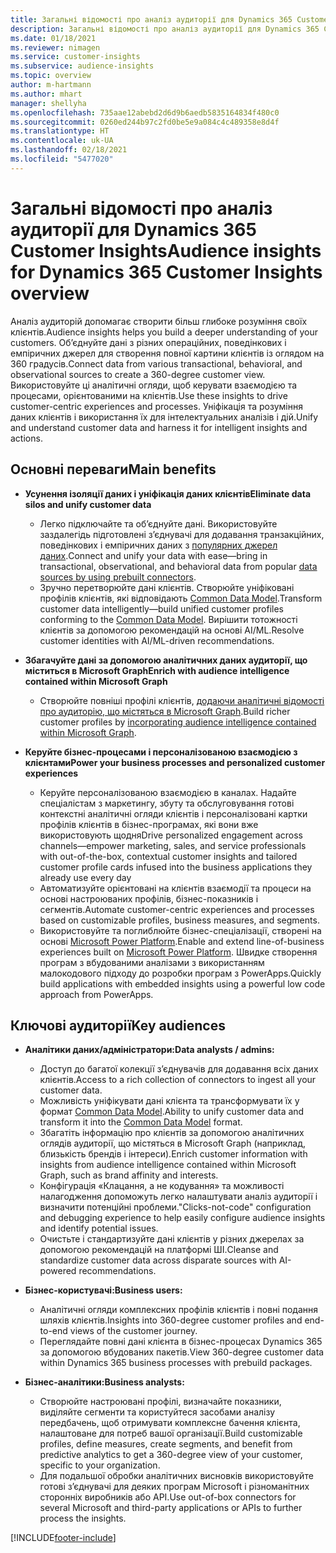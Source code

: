 ```yaml
---
title: Загальні відомості про аналіз аудиторії для Dynamics 365 Customer Insights
description: Загальні відомості про аналіз аудиторії для Dynamics 365 Customer Insights.
ms.date: 01/18/2021
ms.reviewer: nimagen
ms.service: customer-insights
ms.subservice: audience-insights
ms.topic: overview
author: m-hartmann
ms.author: mhart
manager: shellyha
ms.openlocfilehash: 735aae12abebd2d6d9b6aedb5835164834f480c0
ms.sourcegitcommit: 0260ed244b97c2fd0be5e9a084c4c489358e8d4f
ms.translationtype: HT
ms.contentlocale: uk-UA
ms.lasthandoff: 02/18/2021
ms.locfileid: "5477020"
---
```

# <a name="audience-insights-for-dynamics-365-customer-insights-overview"></a><span data-ttu-id="a6575-103">Загальні відомості про аналіз аудиторії для Dynamics 365 Customer Insights</span><span class="sxs-lookup"><span data-stu-id="a6575-103">Audience insights for Dynamics 365 Customer Insights overview</span></span>

<span data-ttu-id="a6575-104">Аналіз аудиторій допомагає створити більш глибоке розуміння своїх клієнтів.</span><span class="sxs-lookup"><span data-stu-id="a6575-104">Audience insights helps you build a deeper understanding of your customers.</span></span> <span data-ttu-id="a6575-105">Об’єднуйте дані з різних операційних, поведінкових і емпіричних джерел для створення повної картини клієнтів із оглядом на 360 градусів.</span><span class="sxs-lookup"><span data-stu-id="a6575-105">Connect data from various transactional, behavioral, and observational sources to create a 360-degree customer view.</span></span> <span data-ttu-id="a6575-106">Використовуйте ці аналітичні огляди, щоб керувати взаємодією та процесами, орієнтованими на клієнтів.</span><span class="sxs-lookup"><span data-stu-id="a6575-106">Use these insights to drive customer-centric experiences and processes.</span></span> <span data-ttu-id="a6575-107">Уніфікація та розуміння даних клієнтів і використання їх для інтелектуальних аналізів і дій.</span><span class="sxs-lookup"><span data-stu-id="a6575-107">Unify and understand customer data and harness it for intelligent insights and actions.</span></span>

## <a name="main-benefits"></a><span data-ttu-id="a6575-108">Основні переваги</span><span class="sxs-lookup"><span data-stu-id="a6575-108">Main benefits</span></span> 

- <span data-ttu-id="a6575-109">**Усунення ізоляції даних і уніфікація даних клієнтів**</span><span class="sxs-lookup"><span data-stu-id="a6575-109">**Eliminate data silos and unify customer data**</span></span>

  - <span data-ttu-id="a6575-110">Легко підключайте та об’єднуйте дані. Використовуйте заздалегідь підготовлені з’єднувачі для додавання транзакційних, поведінкових і емпіричних даних з [популярних джерел даних](data-sources.md).</span><span class="sxs-lookup"><span data-stu-id="a6575-110">Connect and unify your data with ease—bring in transactional, observational, and behavioral data from popular [data sources by using prebuilt connectors](data-sources.md).</span></span>
  - <span data-ttu-id="a6575-111">Зручно перетворюйте дані клієнтів. Створюйте уніфіковані профілів клієнтів, які відповідають [Common Data Model](https://docs.microsoft.com/common-data-model/).</span><span class="sxs-lookup"><span data-stu-id="a6575-111">Transform customer data intelligently—build unified customer profiles conforming to the [Common Data Model](https://docs.microsoft.com/common-data-model/).</span></span> <span data-ttu-id="a6575-112">Вирішити тотожності клієнтів за допомогою рекомендацій на основі AI/ML.</span><span class="sxs-lookup"><span data-stu-id="a6575-112">Resolve customer identities with AI/ML-driven recommendations.</span></span>

- <span data-ttu-id="a6575-113">**Збагачуйте дані за допомогою аналітичних даних аудиторії, що міститься в Microsoft Graph**</span><span class="sxs-lookup"><span data-stu-id="a6575-113">**Enrich with audience intelligence contained within Microsoft Graph**</span></span>

  - <span data-ttu-id="a6575-114">Створюйте повніші профілі клієнтів, [додаючи аналітичні відомості про аудиторію, що містяться в Microsoft Graph](enrichment-microsoft-graph.md).</span><span class="sxs-lookup"><span data-stu-id="a6575-114">Build richer customer profiles by [incorporating audience intelligence contained within Microsoft Graph](enrichment-microsoft-graph.md).</span></span>  

- <span data-ttu-id="a6575-115">**Керуйте бізнес-процесами і персоналізованою взаємодією з клієнтами**</span><span class="sxs-lookup"><span data-stu-id="a6575-115">**Power your business processes and personalized customer experiences**</span></span>

  - <span data-ttu-id="a6575-116">Керуйте персоналізованою взаємодією в каналах. Надайте спеціалістам з маркетингу, збуту та обслуговування готові контекстні аналітичні огляди клієнтів і персоналізовані картки профілів клієнтів в бізнес-програмах, які вони вже використовують щодня</span><span class="sxs-lookup"><span data-stu-id="a6575-116">Drive personalized engagement across channels—empower marketing, sales, and service professionals with out-of-the-box, contextual customer insights and tailored customer profile cards infused into the business applications they already use every day</span></span>
  - <span data-ttu-id="a6575-117">Автоматизуйте орієнтовані на клієнтів взаємодії та процеси на основі настроюваних профілів, бізнес-показників і сегментів.</span><span class="sxs-lookup"><span data-stu-id="a6575-117">Automate customer-centric experiences and processes based on customizable profiles, business measures, and segments.</span></span>
  - <span data-ttu-id="a6575-118">Використовуйте та поглиблюйте бізнес-спеціалізації, створені на основі [Microsoft Power Platform](https://powerplatform.microsoft.com/).</span><span class="sxs-lookup"><span data-stu-id="a6575-118">Enable and extend line-of-business experiences built on [Microsoft Power Platform](https://powerplatform.microsoft.com/).</span></span> <span data-ttu-id="a6575-119">Швидке створення програм з вбудованими аналізами з використанням малокодового підходу до розробки програм з PowerApps.</span><span class="sxs-lookup"><span data-stu-id="a6575-119">Quickly build applications with embedded insights using a powerful low code approach from PowerApps.</span></span>  

## <a name="key-audiences"></a><span data-ttu-id="a6575-120">Ключові аудиторії</span><span class="sxs-lookup"><span data-stu-id="a6575-120">Key audiences</span></span>

- <span data-ttu-id="a6575-121">**Аналітики даних/адміністратори:**</span><span class="sxs-lookup"><span data-stu-id="a6575-121">**Data analysts / admins:**</span></span>

  - <span data-ttu-id="a6575-122">Доступ до багатої колекції з’єднувачів для додавання всіх даних клієнтів.</span><span class="sxs-lookup"><span data-stu-id="a6575-122">Access to a rich collection of connectors to ingest all your customer data.</span></span>
  - <span data-ttu-id="a6575-123">Можливість уніфікувати дані клієнта та трансформувати їх у формат [Common Data Model](https://docs.microsoft.com/common-data-model/).</span><span class="sxs-lookup"><span data-stu-id="a6575-123">Ability to unify customer data and transform it into the [Common Data Model](https://docs.microsoft.com/common-data-model/) format.</span></span>
  - <span data-ttu-id="a6575-124">Збагатіть інформацію про клієнтів за допомогою аналітичних оглядів аудиторії, що містяться в Microsoft Graph (наприклад, близькість брендів і інтереси).</span><span class="sxs-lookup"><span data-stu-id="a6575-124">Enrich customer information with insights from audience intelligence contained within Microsoft Graph, such as brand affinity and interests.</span></span>
  - <span data-ttu-id="a6575-125">Конфігурація «Клацання, а не кодування» та можливості налагодження допоможуть легко налаштувати аналіз аудиторії і визначити потенційні проблеми.</span><span class="sxs-lookup"><span data-stu-id="a6575-125">"Clicks-not-code" configuration and debugging experience to help easily configure audience insights and identify potential issues.</span></span>
  - <span data-ttu-id="a6575-126">Очистьте і стандартизуйте дані клієнтів у різних джерелах за допомогою рекомендацій на платформі ШІ.</span><span class="sxs-lookup"><span data-stu-id="a6575-126">Cleanse and standardize customer data across disparate sources with AI-powered recommendations.</span></span>  

- <span data-ttu-id="a6575-127">**Бізнес-користувачі:**</span><span class="sxs-lookup"><span data-stu-id="a6575-127">**Business users:**</span></span>

  - <span data-ttu-id="a6575-128">Аналітичні огляди комплексних профілів клієнтів і повні подання шляхів клієнтів.</span><span class="sxs-lookup"><span data-stu-id="a6575-128">Insights into 360-degree customer profiles and end-to-end views of the customer journey.</span></span>
  - <span data-ttu-id="a6575-129">Переглядайте повні дані клієнта в бізнес-процесах Dynamics 365 за допомогою вбудованих пакетів.</span><span class="sxs-lookup"><span data-stu-id="a6575-129">View 360-degree customer data within Dynamics 365 business processes with prebuild packages.</span></span>

- <span data-ttu-id="a6575-130">**Бізнес-аналітики:**</span><span class="sxs-lookup"><span data-stu-id="a6575-130">**Business analysts:**</span></span>

  - <span data-ttu-id="a6575-131">Створюйте настроювані профілі, визначайте показники, виділяйте сегменти та користуйтеся засобами аналізу передбачень, щоб отримувати комплексне бачення клієнта, налаштоване для потреб вашої організації.</span><span class="sxs-lookup"><span data-stu-id="a6575-131">Build customizable profiles, define measures, create segments, and benefit from predictive analytics to get a 360-degree view of your customer, specific to your organization.</span></span>  
  - <span data-ttu-id="a6575-132">Для подальшої обробки аналітичних висновків використовуйте готові з’єднувачі для деяких програм Microsoft і різноманітних сторонніх виробників або API.</span><span class="sxs-lookup"><span data-stu-id="a6575-132">Use out-of-box connectors for several Microsoft and third-party applications or APIs to further process the insights.</span></span>


[!INCLUDE[footer-include](../includes/footer-banner.md)]